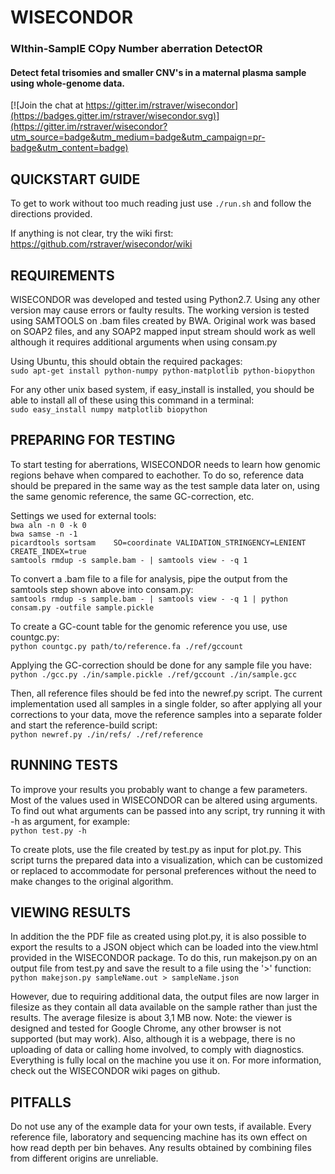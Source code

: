 # WISECONDOR
### WIthin-SamplE COpy Number aberration DetectOR
#### Detect fetal trisomies and smaller CNV's in a maternal plasma sample using whole-genome data.

[![Join the chat at https://gitter.im/rstraver/wisecondor](https://badges.gitter.im/rstraver/wisecondor.svg)](https://gitter.im/rstraver/wisecondor?utm_source=badge&utm_medium=badge&utm_campaign=pr-badge&utm_content=badge)

## QUICKSTART GUIDE

To get to work without too much reading just use `./run.sh` and follow the directions provided.

If anything is not clear, try the wiki first:  
https://github.com/rstraver/wisecondor/wiki



## REQUIREMENTS

WISECONDOR was developed and tested using Python2.7. Using any other version may cause errors or faulty results. The working version is tested using SAMTOOLS on .bam files created by BWA. Original work was based on SOAP2 files, and any SOAP2 mapped input stream should work as well although it requires additional arguments when using consam.py

Using Ubuntu, this should obtain the required packages:  
`sudo apt-get install python-numpy python-matplotlib python-biopython`

For any other unix based system, if easy_install is installed, you should be able to install all of these using this command in a terminal:  
`sudo easy_install numpy matplotlib biopython`



## PREPARING FOR TESTING

To start testing for aberrations, WISECONDOR needs to learn how genomic regions behave when compared to eachother. To do so, reference data should be prepared in the same way as the test sample data later on, using the same genomic reference, the same GC-correction, etc.

Settings we used for external tools:  
`bwa aln -n 0 -k 0`  
`bwa samse -n -1`  
`picardtools sortsam	SO=coordinate VALIDATION_STRINGENCY=LENIENT CREATE_INDEX=true`  
`samtools rmdup -s sample.bam - | samtools view - -q 1`  

To convert a .bam file to a file for analysis, pipe the output from the samtools step shown above into consam.py:  
`samtools rmdup -s sample.bam - | samtools view - -q 1 | python consam.py -outfile sample.pickle`

To create a GC-count table for the genomic reference you use, use countgc.py:  
`python countgc.py path/to/reference.fa ./ref/gccount`

Applying the GC-correction should be done for any sample file you have:  
`python ./gcc.py ./in/sample.pickle ./ref/gccount ./in/sample.gcc`

Then, all reference files should be fed into the newref.py script. The current implementation used all samples in a single folder, so after applying all your corrections to your data, move the reference samples into a separate folder and start the reference-build script:  
`python newref.py ./in/refs/ ./ref/reference`



## RUNNING TESTS

To improve your results you probably want to change a few parameters. Most of the values used in WISECONDOR can be altered using arguments. To find out what arguments can be passed into any script, try running it with -h as argument, for example:  
`python test.py -h`
	
To create plots, use the file created by test.py as input for plot.py. This script turns the prepared data into a visualization, which can be customized or replaced to accommodate for personal preferences without the need to make changes to the original algorithm.



## VIEWING RESULTS

In addition the the PDF file as created using plot.py, it is also possible to export the results to a JSON object which can be loaded into the view.html provided in the WISECONDOR package. To do this, run makejson.py on an output file from test.py and save the result to a file using the '>' function:  
`python makejson.py sampleName.out > sampleName.json`

However, due to requiring additional data, the output files are now larger in filesize as they contain all data available on the sample rather than just the results. The average filesize is about 3,1 MB now.
Note: the viewer is designed and tested for Google Chrome, any other browser is not supported (but may work). Also, although it is a webpage, there is no uploading of data or calling home involved, to comply with diagnostics. Everything is fully local on the machine you use it on.
For more information, check out the WISECONDOR wiki pages on github.



## PITFALLS

Do not use any of the example data for your own tests, if available. Every reference file, laboratory and sequencing machine has its own effect on how read depth per bin behaves. Any results obtained by combining files from different origins are unreliable.
